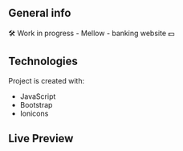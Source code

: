 ## General info

🛠 Work in progress - Mellow - banking website 💵

## Technologies

Project is created with:

- JavaScript
- Bootstrap
- Ionicons

## Live Preview
